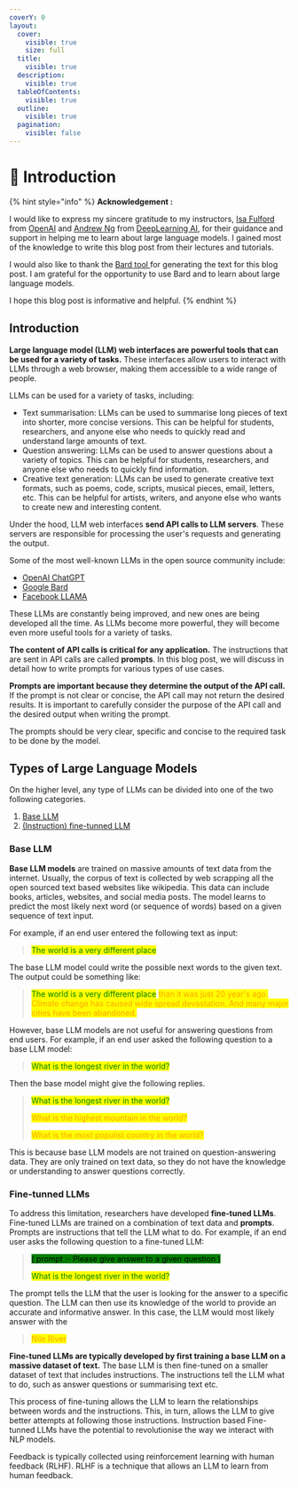 ```yaml
---
coverY: 0
layout:
  cover:
    visible: true
    size: full
  title:
    visible: true
  description:
    visible: true
  tableOfContents:
    visible: true
  outline:
    visible: true
  pagination:
    visible: false
---
```


# 👋 Introduction

{% hint style="info" %}
**Acknowledgement :**&#x20;

I would like to express my sincere gratitude to my instructors, [Isa Fulford](https://www.linkedin.com/in/isabella-fulford/) from [OpenAI](https://openai.com/) and [Andrew Ng](https://www.linkedin.com/in/andrewyng/) from [DeepLearning AI](https://www.deeplearning.ai/), for their guidance and support in helping me to learn about large language models. I gained most of the knowledge to write this blog post from their lectures and tutorials.

I would also like to thank the [Bard tool ](https://bard.google.com/)for generating the text for this blog post. I am grateful for the opportunity to use Bard and to learn about large language models.



I hope this blog post is informative and helpful.
{% endhint %}

## Introduction

**Large language model (LLM) web interfaces are powerful tools that can be used for a variety of tasks.** These interfaces allow users to interact with LLMs through a web browser, making them accessible to a wide range of people.

LLMs can be used for a variety of tasks, including:

* Text summarisation: LLMs can be used to summarise long pieces of text into shorter, more concise versions. This can be helpful for students, researchers, and anyone else who needs to quickly read and understand large amounts of text.
* Question answering: LLMs can be used to answer questions about a variety of topics. This can be helpful for students, researchers, and anyone else who needs to quickly find information.
* Creative text generation: LLMs can be used to generate creative text formats, such as poems, code, scripts, musical pieces, email, letters, etc. This can be helpful for artists, writers, and anyone else who wants to create new and interesting content.

Under the hood, LLM web interfaces **send API calls to LLM servers**. These servers are responsible for processing the user's requests and generating the output.

Some of the most well-known LLMs in the open source community include:

* [OpenAI ChatGPT](https://openai.com/chatgpt)
* [Google Bard](https://blog.google/technology/ai/bard-google-ai-search-updates/)
* [Facebook LLAMA](https://research.facebook.com/publications/llama-open-and-efficient-foundation-language-models/)

These LLMs are constantly being improved, and new ones are being developed all the time. As LLMs become more powerful, they will become even more useful tools for a variety of tasks.

**The content of API calls is critical for any application.** The instructions that are sent in API calls are called **prompts**. In this blog post, we will discuss in detail how to write prompts for various types of use cases.

**Prompts are important because they determine the output of the API call.** If the prompt is not clear or concise, the API call may not return the desired results. It is important to carefully consider the purpose of the API call and the desired output when writing the prompt.

The prompts should be very clear, specific and concise to the required task to be done by the model.&#x20;

## Types of Large Language Models

On the higher level, any type of LLMs can be divided into one of the two following categories.

1. [Base LLM](./#base-llm)
2. [(Instruction) fine-tunned LLM](./#fine-tunned-llms)

### Base LLM

**Base LLM models** are trained on massive amounts of text data from the internet. Usually, the corpus  of text is collected by web scrapping all the open sourced text based websites like wikipedia. This data can include books, articles, websites, and social media posts. The model learns to predict the most likely next word (or sequence of words) based on a given sequence of text input.

For example, if an end user entered the following text as input:

> <mark style="color:green;">The world is a very different place</mark>

The base LLM model could write the possible next words to the given text. The output could be something like:

> <mark style="color:green;">The world is a very different place</mark> <mark style="color:orange;">than it was just 20 year's ago. Climate change has caused wide spread devastation. And many major cities have been abandoned.</mark>

However, base LLM models are not useful for answering questions from end users. For example, if an end user asked the following question to a base LLM model:

> <mark style="color:green;">What is the longest river in the world?</mark>

Then the base model might give the following replies.

> <mark style="color:green;">What is the longest river in the world?</mark>&#x20;
>
> <mark style="color:orange;">What is the highest mountain in the world?</mark>&#x20;
>
> <mark style="color:orange;">What is the most populist country in the world?</mark>

This is because base LLM models are not trained on question-answering data. They are only trained on text data, so they do not have the knowledge or understanding to answer questions correctly.

### Fine-tunned LLMs

To address this limitation, researchers have developed **fine-tuned LLMs**. Fine-tuned LLMs are trained on a combination of text data and **prompts**. Prompts are instructions that tell the LLM what to do. For example, if an end user asks the following question to a fine-tuned LLM:

> <mark style="background-color:green;">( prompt :- Please give answer to a given question )</mark>
>
> <mark style="color:green;">What is the longest river in the world?</mark>

The prompt tells the LLM that the user is looking for the answer to a specific question. The LLM can then use its knowledge of the world to provide an accurate and informative answer. In this case, the LLM would most likely answer with the

> <mark style="color:orange;">Nile River</mark>

**Fine-tuned LLMs are typically developed by first training a base LLM on a massive dataset of text.** The base LLM is then fine-tuned on a smaller dataset of text that includes instructions. The instructions tell the LLM what to do, such as answer questions or summarising text etc.

This process of fine-tuning allows the LLM to learn the relationships between words and the instructions. This, in turn, allows the LLM to give better attempts at following those instructions. Instruction based Fine-tunned LLMs have the potential to revolutionise the way we interact with NLP models.

Feedback is typically collected using reinforcement learning with human feedback (RLHF). RLHF is a technique that allows an LLM to learn from human feedback.

